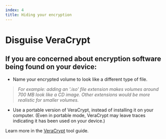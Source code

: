 ```yaml
---
index: 4
title: Hiding your encryption
---
```

# Disguise VeraCrypt

## If you are concerned about encryption software being found on your device:

*   Name your encrypted volume to look like a different type of file. 

> *For example: adding an '.iso' file extension makes volumes around 700 MB look like a CD image. Other extensions would be more realistic for smaller volumes.*

*   Use a portable version of VeraCrypt, instead of installing it on your computer. (Even in portable mode, VeraCrypt may leave traces indicating it has been used on your device.) 

Learn more in the [VeraCrypt](umbrella://tools/files/s_veracrypt.md) tool guide.